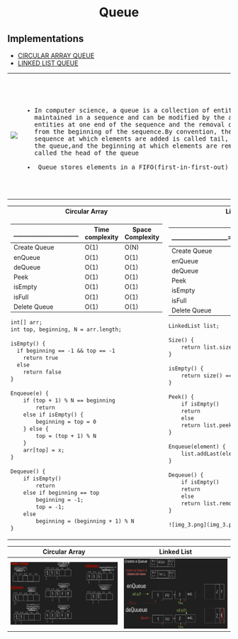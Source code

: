 # <center>Queue</center>

## Implementations

- [CIRCULAR ARRAY QUEUE](CircularArrayQueue.java)
- [LINKED LIST QUEUE](LinkedListQueue.java)

<table>

<tr>
</tr>
<tr>
<td>
  <img src="https://www.shutterstock.com/image-vector/big-queue-many-multitude-people-260nw-2142305183.jpg"/>
</td>

<td>
<pre>
<p>
<ul>
<li>In computer science, a queue is a collection of entities that are 
maintained in a sequence and can be modified by the addition of 
entities at one end of the sequence and the removal of entities 
from the beginning of the sequence.By convention, the end of the
sequence at which elements are added is called tail, or rear of 
the queue,and the beginning at which elements are removed is 
called the head of the queue
</li>
<li> Queue stores elements in a FIFO(first-in-first-out) manner </li>
</ul>
</pre>

</td>
</tr>
</table>



  <table style="width: 100%">
<tr>
<th>Circular Array</th>
<th>Linked List</th>
</tr>
<tr>
<td>

| ______________________ | Time complexity | Space Complexity |
|------------------------|-----------------|------------------|
| Create Queue           | O(1)            | O(N)             |
| enQueue                | O(1)            | O(1)             |
| deQueue                | O(1)            | O(1)             |
| Peek                   | O(1)            | O(1)             |
| isEmpty                | O(1)            | O(1)             |
| isFull                 | O(1)            | O(1)             |
| Delete Queue           | O(1)            | O(1)             |

    int[] arr; 
    int top, beginning, N = arr.length;
    
    isEmpty() { 
      if beginning == -1 && top == -1
        return true
      else
        return false
    }

    Enqueue(e) { 
        if (top + 1) % N == beginning 
            return
        else if isEmpty() { 
            beginning = top = 0
        } else { 
            top = (top + 1) % N
        }
        arr[top] = x;
    }  

    Dequeue() {
        if isEmpty()
            return
        else if beginning == top 
            beginning = -1;
            top = -1;
        else 
            beginning = (beginning + 1) % N
    }

</td>
<td>

| _____________________=__ | Time complexity | Space Complexity |
|--------------------------|-----------------|------------------|
| Create Queue             | O(1)            | O(1)             |
| enQueue                  | O(1)            | O(1)             |
| deQueue                  | O(1)            | O(1)             |
| Peek                     | O(1)            | O(1)             |
| isEmpty                  | O(1)            | O(1)             |
| isFull                   | O(1)            | O(1)             |
| Delete Queue             | O(1)            | O(1)             |

    LinkedList list;

    Size() {
        return list.size()
    }

    isEmpty() {
        return size() == 0
    }

    Peek() {
        if isEmpty()
        return
        else
        return list.peekFirst()
    }

    Enqueue(element) {
        list.addLast(element)
    }

    Dequeue() {
        if isEmpty()
        return
        else
        return list.removeFirst()
    }
    
    ![img_3.png](img_3.png)

</td>
</tr>
</table>

|      Circular Array       |          Linked List          |
|:-------------------------:|:-----------------------------:|
| ![img.png](img%2Fimg.png) | ![img_3.png](img%2Fimg_3.png) |






